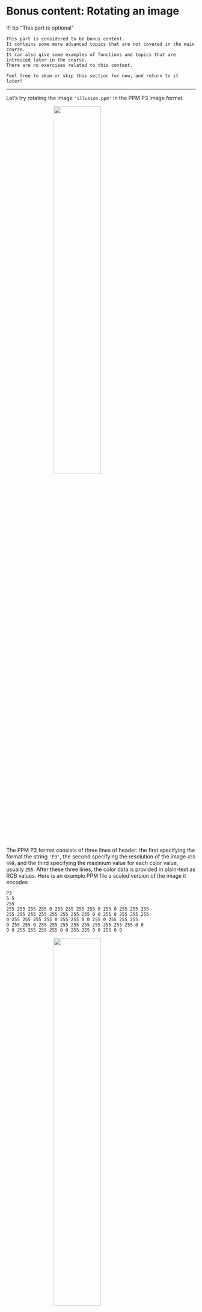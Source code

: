 # Bonus content: Rotating an image

!!! tip "This part is optional"

    This part is considered to be bonus content.
    It contains some more advanced topics that are not covered in the main course.
    It can also give some examples of functions and topics that are introuced later in the course.
    There are no exercises related to this content.

    Feel free to skim or skip this section for now, and return to it later!

---

Let’s try rotating the image `'illusion.ppm'` in the PPM P3 image format.

<img src="../../assets/4_b_original.png" style="width:50%; margin-left: auto; margin-right: auto; display: block;" />

The PPM P3 format consists of three lines of header: the first specifying the format the string `'P3'`, the second specifying the resolution of the image `455 498`, and the third specifying the maximum value for each color value, usually `255`. After these three lines, the color data is provided in plain-text as RGB values. Here is an example PPM file a scaled version of the image it encodes

```apl
P3
5 5
255
255 255 255 255 0 255 255 255 255 0 255 0 255 255 255
255 255 255 255 255 255 255 255 0 0 255 0 255 255 255
0 255 255 255 255 0 255 255 0 0 255 0 255 255 255
0 255 255 0 255 255 255 255 255 255 255 255 255 0 0
0 0 255 255 255 255 0 0 255 255 0 0 255 0 0
```

<img src="../../assets/4_b_matrix.png" style="width:50%; margin-left: auto; margin-right: auto; display: block;" />

The `⎕NGET` command can be used to open the above image, and many different types of files. It takes as right argument a path to a file, and returns an array of the file data, the encoding, and the unicode number for the newline character.

```apl
       ⎕NGET 'test.ppm'
┌──────────────────────────────────────────────────────┬───────────┬──┐
│P3                                                    │UTF-8-NOBOM│10│
│5 5                                                   │           │  │
│255                                                   │           │  │
│255 255 255 255 0 255 255 255 255 0 255 0 255 255 255 │           │  │
│255 255 255 255 255 255 255 255 0 0 255 0 255 255 255 │           │  │
│0 255 255 255 255 0 255 255 0 0 255 0 255 255 255     │           │  │
│0 255 255 0 255 255 255 255 255 255 255 255 255 0 0   │           │  │
│0 0 255 255 255 255 0 0 255 255 0 0 255 0 0           │           │  │
│                                                      │           │  │
└──────────────────────────────────────────────────────┴───────────┴──┘
```

The first element of the result is the character array consisting of the image. To get each row of the image separately in an array, the argument `1` can be used.

```apl
       ⊃⎕NGET 'test.ppm'1
┌───┬───┬───┬──────────────────────────────────────────────────────┬───────
│P3 │5 5│255│255 255 255 255 0 255 255 255 255 0 255 0 255 255 255 │255 255
└───┴───┴───┴──────────────────────────────────────────────────────┴───────
      ───────────────────────────────────────────────┬──────────────────────────────────────────────────┬─────────────────
       255 255 255 255 255 255 0 0 255 0 255 255 255 │0 255 255 255 255 0 255 255 0 0 255 0 255 255 255 │0 255 255 0 255 2
      ───────────────────────────────────────────────┴──────────────────────────────────────────────────┴─────────────────
      ───────────────────────────────────┬────────────────────────────────────────────┐
      55 255 255 255 255 255 255 255 0 0 │0 0 255 255 255 255 0 0 255 255 0 0 255 0 0 │
      ───────────────────────────────────┴────────────────────────────────────────────┘
```

We start by reading the illusion image and its metadata.

```apl
       file ← ⊃⎕NGET 'illusion.ppm'1
       header ← file[1 2 3]
       resolution ← 2⊃header
       image ← file~header
	     resolution
455 498
       resolution[1]
4
       ⍴resolution
7
```

The resolution vector is not a vector of numbers, which would be useful here, but a vector of characters in the string `'455 497'`. The execute `⍎` function evaluates strings as APL expressions, hence can turn the string `'455 497'` into the vector `455 497`.

```apl
       resolution ← ⍎2⊃header
	     resolution
455 497
       resolution[1]
455
       ⍴resolution
2
```

The image data is then rotated by half its width, and written using the `⎕NPUT` command with the append `2` argument.

```apl
       new_image ← (3 × resolution[2]÷2)⌽¨image
       'P3'⎕NPUT'illusion_rotated.ppm'2
       resolution⎕NPUT'illusion_rotated.ppm'2
DOMAIN ERROR
```

Since the resolution data is a vector of numbers, it cannot be written directly into a file as text. The format `⍕` function converts between the two, sometimes acting as an inverse to the `⍎` execute function. The image data is written element by element, hence row by row (since the elements of `image` are rows of the original image).

```apl
       (⍕resolution)⎕NPUT'illusion_rotated.ppm'2
       '255'⎕NPUT'illusion_rotated.ppm'2
       (('illusion_rotated.ppm'2)∘(⎕NPUT⍨))¨new_image
```

<img src="../../assets/4_b_rotated.png" style="width:50%; margin-left: auto; margin-right: auto; display: block;" />


